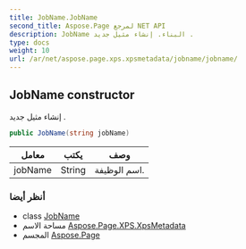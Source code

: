 ```yaml
---
title: JobName.JobName
second_title: Aspose.Page لمرجع NET API
description: JobName البناء. إنشاء مثيل جديد .
type: docs
weight: 10
url: /ar/net/aspose.page.xps.xpsmetadata/jobname/jobname/
---
```

## JobName constructor

إنشاء مثيل جديد .

```csharp
public JobName(string jobName)
```

| معامل | يكتب | وصف |
| --- | --- | --- |
| jobName | String | اسم الوظيفة. |

### أنظر أيضا

* class [JobName](../)
* مساحة الاسم [Aspose.Page.XPS.XpsMetadata](../../jobname/)
* المجسم [Aspose.Page](../../../)


